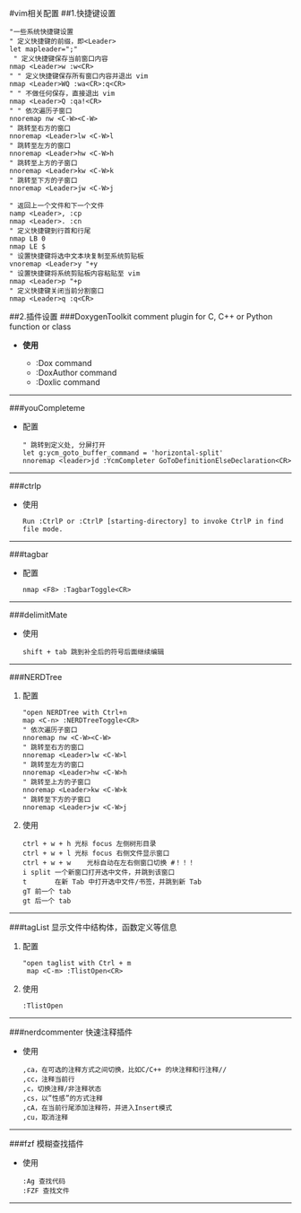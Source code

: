 #vim相关配置
##1.快捷键设置
```
"一些系统快捷键设置
" 定义快捷键的前缀，即<Leader>
let mapleader=";"
 " 定义快捷键保存当前窗口内容
nmap <Leader>w :w<CR>
" " 定义快捷键保存所有窗口内容并退出 vim
nmap <Leader>WQ :wa<CR>:q<CR>
" " 不做任何保存，直接退出 vim
nmap <Leader>Q :qa!<CR>
" " 依次遍历子窗口
nnoremap nw <C-W><C-W>
" 跳转至右方的窗口
nnoremap <Leader>lw <C-W>l
" 跳转至左方的窗口
nnoremap <Leader>hw <C-W>h
" 跳转至上方的子窗口
nnoremap <Leader>kw <C-W>k
" 跳转至下方的子窗口
nnoremap <Leader>jw <C-W>j

" 返回上一个文件和下一个文件
namp <Leader>, :cp
nmap <Leader>. :cn 
" 定义快捷键到行首和行尾
nmap LB 0
nmap LE $
" 设置快捷键将选中文本块复制至系统剪贴板
vnoremap <Leader>y "+y
" 设置快捷键将系统剪贴板内容粘贴至 vim
nmap <Leader>p "+p
" 定义快捷键关闭当前分割窗口
nmap <Leader>q :q<CR>
```

##2.插件设置
###DoxygenToolkit
comment plugin for C, C++ or Python function or class

- **使用**

    - :Dox command 
    - :DoxAuthor command
    - :Doxlic command

----

###youCompleteme
- 配置
    
    ```
    " 跳转到定义处, 分屏打开
    let g:ycm_goto_buffer_command = 'horizontal-split'
    nnoremap <leader>jd :YcmCompleter GoToDefinitionElseDeclaration<CR>
    ```
    
----

###ctrlp

-  使用

    ```
    Run :CtrlP or :CtrlP [starting-directory] to invoke CtrlP in find file mode.
    ```
    
----

###tagbar
- 配置

    ```
    nmap <F8> :TagbarToggle<CR>
    ```
    
    
----

###delimitMate
- 使用

    ```
    shift + tab 跳到补全后的符号后面继续编辑
    ```

    
----

###NERDTree
1. 配置

   ```
   "open NERDTree with Ctrl+n
   map <C-n> :NERDTreeToggle<CR>
   " 依次遍历子窗口
   nnoremap nw <C-W><C-W>
   " 跳转至右方的窗口
   nnoremap <Leader>lw <C-W>l
   " 跳转至左方的窗口
   nnoremap <Leader>hw <C-W>h
   " 跳转至上方的子窗口
   nnoremap <Leader>kw <C-W>k
   " 跳转至下方的子窗口
   nnoremap <Leader>jw <C-W>j
   ```

2. 使用

    ```
    ctrl + w + h 光标 focus 左侧树形目录 
    ctrl + w + l 光标 focus 右侧文件显示窗口
    ctrl + w + w    光标自动在左右侧窗口切换 #！！！
    i split 一个新窗口打开选中文件，并跳到该窗口
    t       在新 Tab 中打开选中文件/书签，并跳到新 Tab
    gT 前一个 tab 
    gt 后一个 tab
    ```
    
    
----

###tagList
显示文件中结构体，函数定义等信息

1. 配置

    ```
    "open taglist with Ctrl + m
     map <C-m> :TlistOpen<CR>
    ```
    
2. 使用

    ```
    :TlistOpen
    ```


----

###nerdcommenter
快速注释插件

- 使用

    ```
    ,ca，在可选的注释方式之间切换，比如C/C++ 的块注释和行注释//
    ,cc，注释当前行
    ,c，切换注释/非注释状态
    ,cs，以”性感”的方式注释
    ,cA，在当前行尾添加注释符，并进入Insert模式
    ,cu，取消注释
    ```
    

    
----

###fzf
模糊查找插件

- 使用

    ```
    :Ag 查找代码
    :FZF 查找文件
    ```

----


